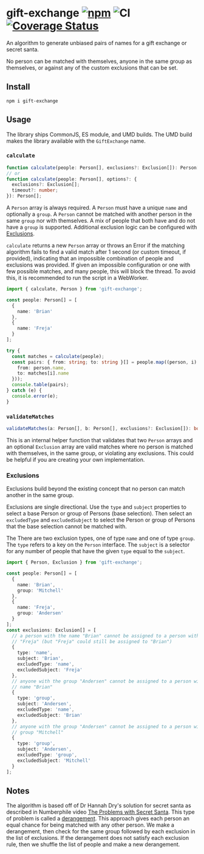 # gift-exchange [![npm](https://img.shields.io/npm/v/gift-exchange)](https://www.npmjs.com/package/gift-exchange) ![CI](https://github.com/BrianMitchL/gift-exchange/workflows/CI/badge.svg) [![Coverage Status](https://coveralls.io/repos/github/BrianMitchL/gift-exchange/badge.svg?branch=master)](https://coveralls.io/github/BrianMitchL/gift-exchange?branch=master)

An algorithm to generate unbiased pairs of names for a gift exchange or secret
santa.

No person can be matched with themselves, anyone in the same group as
themselves, or against any of the custom exclusions that can be set.

## Install

```shell script
npm i gift-exchange
```

## Usage

The library ships CommonJS, ES module, and UMD builds. The UMD build makes the
library available with the `GiftExchange` name.

### `calculate`

```typescript
function calculate(people: Person[], exclusions?: Exclusion[]): Person[];
// or
function calculate(people: Person[], options?: {
  exclusions?: Exclusion[];
  timeout?: number;
}): Person[];
```

A `Person` array is always required. A `Person` must have a unique `name` and
optionally a `group`. A `Person` cannot be matched with another person in the
same `group` nor with themselves. A mix of people that both have and do not
have a `group` is supported. Additional exclusion logic can be configured with
[Exclusions](#exclusions).

`calculate` returns a new `Person` array or throws an Error if
the matching algorithm fails to find a valid match after 1 second (or custom
timeout, if provided), indicating that an impossible combination of people and
exclusions was provided. If given an impossible configuration or one with few
possible matches, and many people, this will block the thread. To avoid this,
it is recommended to run the script in a WebWorker.

```typescript
import { calculate, Person } from 'gift-exchange';

const people: Person[] = [
  {
    name: 'Brian'
  },
  {
    name: 'Freja'
  }
];

try {
  const matches = calculate(people);
  const pairs: { from: string; to: string }[] = people.map((person, i) => ({
    from: person.name,
    to: matches[i].name
  }));
  console.table(pairs);
} catch (e) {
  console.error(e);
}
```

### `validateMatches`

```typescript
validateMatches(a: Person[], b: Person[], exclusions?: Exclusion[]): boolean;
```

This is an internal helper function that validates that two `Person` arrays
and an optional `Exclusion` array are valid matches where no person is matched
with themselves, in the same group, or violating any exclusions. This could
be helpful if you are creating your own implementation.

### Exclusions

Exclusions build beyond the existing concept that no person can match another
in the same group.

Exclusions are single directional. Use the `type` and `subject` properties to
select a base Person or group of Persons (base selection). Then select an
`excludedType` and `excludedSubject` to select the Person or group of Persons
that the base selection cannot be matched with.

The There are two exclusion types, one of type `name` and one of type
`group`. The `type` refers to a key on the `Person` interface. The `subject` is
a selector for any number of people that have the given `type` equal to the
`subject`.

```typescript
import { Person, Exclusion } from 'gift-exchange';

const people: Person[] = [
  {
    name: 'Brian',
    group: 'Mitchell'
  },
  {
    name: 'Freja',
    group: 'Andersen'
  }
];
const exclusions: Exclusion[] = [
  // a person with the name "Brian" cannot be assigned to a person with the name
  // "Freja" (but "Freja" could still be assigned to "Brian")
  {
    type: 'name',
    subject: 'Brian',
    excludedType: 'name',
    excludedSubject: 'Freja'
  },
  // anyone with the group "Andersen" cannot be assigned to a person with the
  // name "Brian"
  {
    type: 'group',
    subject: 'Andersen',
    excludedType: 'name',
    excludedSubject: 'Brian'
  },
  // anyone with the group "Andersen" cannot be assigned to a person with the
  // group "Mitchell"
  {
    type: 'group',
    subject: 'Andersen',
    excludedType: 'group',
    excludedSubject: 'Mitchell'
  }
];
```

## Notes

The algorithm is based off of Dr Hannah Dry's solution for secret santa as
described in Numberphile video
[The Problems with Secret Santa](https://www.youtube.com/watch?v=5kC5k5QBqcc&t=484).
This type of problem is called a
[derangement](https://en.wikipedia.org/wiki/Derangement). This approach gives
each person an equal chance for being matched with any other person. We make a
derangement, then check for the same group followed by each
exclusion in the list of exclusions. If the derangement does not satisfy each
exclusion rule, then we shuffle the list of people and make a new derangement.
